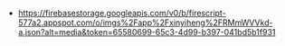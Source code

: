 - https://firebasestorage.googleapis.com/v0/b/firescript-577a2.appspot.com/o/imgs%2Fapp%2Fxinyiheng%2FRMmWVVkd-a.json?alt=media&token=65580699-65c3-4d99-b397-041bd5b1f931
